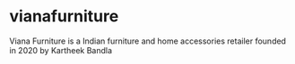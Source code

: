 # vianafurniture
Viana Furniture is a Indian furniture and home accessories retailer founded in 2020 by Kartheek Bandla
